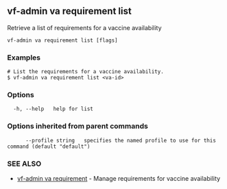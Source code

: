 ## vf-admin va requirement list

Retrieve a list of requirements for a vaccine availability

```
vf-admin va requirement list [flags]
```

### Examples

```
# List the requirements for a vaccine availability.
$ vf-admin va requirement list <va-id>

```

### Options

```
  -h, --help   help for list
```

### Options inherited from parent commands

```
      --profile string   specifies the named profile to use for this command (default "default")
```

### SEE ALSO

* [vf-admin va requirement](vf-admin_va_requirement.md)	 - Manage requirements for vaccine availability

